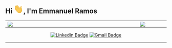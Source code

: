 ## Hi <img src="https://raw.githubusercontent.com/ABSphreak/ABSphreak/master/gifs/Hi.gif" width="30px">, I'm Emmanuel Ramos
<center>
<table>
  <tr>
      <td><img width="400px" align="left" src="https://github-readme-stats.vercel.app/api/top-langs/?username=emmanuelhccr&&hide=html&show_icons=true&bg_color=14274e&text_color=FFF&title_color=FFFF&icon_color=FFF" /></td>
      <td><img width="400px" align="left" src="https://github-readme-stats.vercel.app/api?username=emmanuelhccr&show_icons=true&bg_color=14274e&text_color=FFF&title_color=FFFF&icon_color=FFF" /></td>
  </tr>  
</table>
</center>


<div align="center">

[![Linkedin Badge](https://img.shields.io/badge/-Linkedin-6633cc?style=flat-square&logo=Linkedin&color=14274e&link=https://www.linkedin.com/in/emmanuelhcc/)](https://www.linkedin.com/in/emmanuelhcc/)
[![Gmail Badge](https://img.shields.io/badge/-Gmail-c14438?style=flat-square&logo=Gmail&color=14274e&link=mailto:emmanuelhcc@gmail.com)](mailto:emmanuelhcc@gmail.com)

</div>
<hr>
